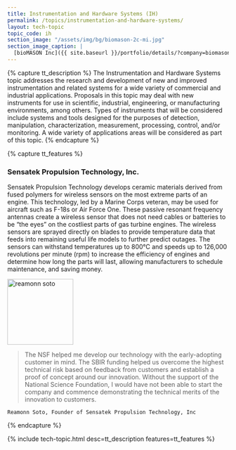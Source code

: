 ```yaml
---
title: Instrumentation and Hardware Systems (IH)
permalink: /topics/instrumentation-and-hardware-systems/
layout: tech-topic
topic_code: ih
section_image: "/assets/img/bg/biomason-2c-mi.jpg"
section_image_caption: |
  [bioMASON Inc]({{ site.baseurl }}/portfolio/details/?company=biomason-inc#biomason-inc) interior and exterior façade tile made with biocement, which is less costly and more sustainable than its traditional counterpart
---
```

{% capture tt_description %}
The Instrumentation and Hardware Systems topic addresses the research and development of new and improved instrumentation and related systems for a wide variety of commercial and industrial applications. Proposals in this topic may deal with new instruments for use in scientific, industrial, engineering, or manufacturing environments, among others. Types of instruments that will be considered include systems and tools designed for the purposes of detection, manipulation, characterization, measurement, processing, control, and/or monitoring. A wide variety of applications areas will be considered as part of this topic.
{% endcapture %}

{% capture tt_features %}
<div class="usa-section usa-content usa-grid">
  <h3>Sensatek Propulsion Technology, Inc.</h3>
  
  <div><p style="max-width:100%;">Sensatek Propulsion Technology develops ceramic materials derived from fused polymers for wireless sensors on the most extreme parts of an engine. This technology, led by a Marine Corps veteran, may be used for aircraft such as F-18s or Air Force One. These passive resonant frequency antennas create a
wireless sensor that does not need cables or batteries to be “the eyes” on the costliest parts of gas turbine engines. The wireless sensors are sprayed directly on blades to provide temperature data that feeds into remaining useful life models to further predict outages. The sensors can withstand temperatures up to 800°C and speeds up to 126,000 revolutions per minute (rpm) to increase the efficiency of engines and determine how long the parts will last, allowing manufacturers to schedule maintenance, and saving money.</p>
      </div>
  
  <div class="showcase-quote quote-content">

<img src="{{ site.baseurl }}/assets/img/showcase/reamonn_soto.png" alt="reamonn soto" width="150px" />

<blockquote> <p>The NSF helped me develop our technology with the early-adopting customer in mind. The SBIR funding helped us overcome the highest technical risk based on
feedback from customers and establish a proof of concept around our innovation. Without the support of the National Science Foundation, I would have not been able
to start the company and commence demonstrating the technical merits of the innovation to customers.</p></blockquote>

    Reamonn Soto, Founder of Sensatek Propulsion Technology, Inc  
</div>



</div>

{% endcapture %}

{% include tech-topic.html desc=tt_description features=tt_features %}
